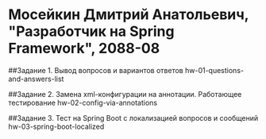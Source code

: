 # Мосейкин Дмитрий Анатольевич, "Разработчик на Spring Framework", 2088-08

##Задание 1. Вывод вопросов и вариантов ответов hw-01-questions-and-answers-list

##Задание 2. Замена xml-конфигурации на аннотации. Работающее тестирование hw-02-config-via-annotations

##Задание 3. Тест на Spring Boot с локализацией вопросов и сообщений hw-03-spring-boot-localized
